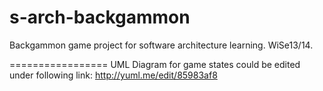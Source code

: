 s-arch-backgammon
=================

Backgammon game project for software architecture learning. WiSe13/14.

=================
UML Diagram for game states could be edited under following link:
http://yuml.me/edit/85983af8